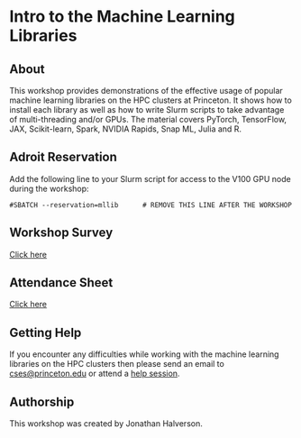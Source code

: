 # Intro to the Machine Learning Libraries

## About

This workshop provides demonstrations of the effective usage of popular machine learning libraries on the HPC clusters at Princeton. It shows how to install each library as well as how to write Slurm scripts to take advantage of multi-threading and/or GPUs. The material covers PyTorch, TensorFlow, JAX, Scikit-learn, Spark, NVIDIA Rapids, Snap ML, Julia and R.

<!--
## Useful links
- [PyTorch at Princeton](https://github.com/PrincetonUniversity/install_pytorch)  |  [PyTorch.org](https://pytorch.org)  
- [TensorFlow at Princeton](https://github.com/PrincetonUniversity/slurm_mnist) | [TensorFlow.org](https://www.tensorflow.org)  
- [Spark at Princeton](https://researchcomputing.princeton.edu/faq/spark-via-slurm) | [Spark website for ML](https://spark.apache.org/docs/2.2.0/ml-guide.html)  
- [MATLAB at Princeton](https://researchcomputing.princeton.edu/matlab) | [MATLAB website for ML](https://www.mathworks.com/solutions/machine-learning.html)  
- [Julia at Princeton](https://researchcomputing.princeton.edu/julia) | [Julia ML and AI](https://juliacomputing.com/domains/ml-and-ai.html)  
- [NVIDIA Rapids](https://rapids.ai/)  
- [R at Princeton](https://researchcomputing.princeton.edu/R) | [R ML packages on CRAN](https://cran.r-project.org/web/views/MachineLearning.html) 
- [Python at Princeton](https://github.com/PrincetonUniversity/installing_python_packages) | [Scikit-Learn website](https://scikit-learn.org/stable/)  
-->

## Adroit Reservation

Add the following line to your Slurm script for access to the V100 GPU node during the workshop:

```
#SBATCH --reservation=mllib      # REMOVE THIS LINE AFTER THE WORKSHOP
```

## Workshop Survey
[Click here](https://forms.gle/D863NZSHJfWU6C2S8)

## Attendance Sheet

[Click here](https://docs.google.com/spreadsheets/d/1t0T7YI81exo_CEIMLoViIwjwUNYMrgOIXqkmar3WRPw/edit#gid=0)

## Getting Help

If you encounter any difficulties while working with the machine learning libraries on the HPC clusters then please send an email to <a href="mailto:cses@princeton.edu">cses@princeton.edu</a> or attend a <a href="https://researchcomputing.princeton.edu/education/help-sessions">help session</a>.

## Authorship

This workshop was created by Jonathan Halverson.
